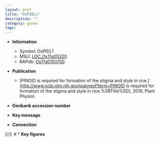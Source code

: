 ```yaml
---
layout: post
title: "OsPIDL1"
description: ""
category: genes
tags: 
---
```


* **Information**  
    + Symbol: OsPIDL1  
    + MSU: [LOC_Os11g05320](http://rice.uga.edu/cgi-bin/ORF_infopage.cgi?orf=LOC_Os11g05320)  
    + RAPdb: [Os11g0150700](http://rapdb.dna.affrc.go.jp/viewer/gbrowse_details/irgsp1?name=Os11g0150700)  

* **Publication**  
    + [PINOID is required for formation of the stigma and style in rice.](http://www.ncbi.nlm.nih.gov/pubmed?term=PINOID is required for formation of the stigma and style in rice.%5BTitle%5D), 2019, Plant Physiol.

* **Genbank accession number**  

* **Key message**  

* **Connection**  

[//]: # * **Key figures**  



